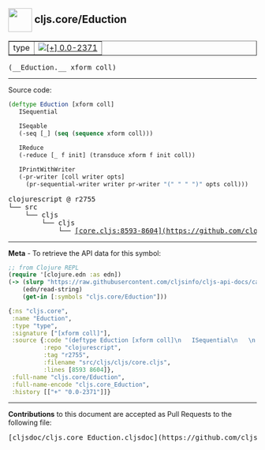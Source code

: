 ## <img width="48px" valign="middle" src="http://i.imgur.com/Hi20huC.png"> cljs.core/Eduction

 <table border="1">
<tr>

<td>type</td>
<td><a href="https://github.com/cljsinfo/cljs-api-docs/tree/0.0-2371"><img valign="middle" alt="[+] 0.0-2371" src="https://img.shields.io/badge/+-0.0--2371-lightgrey.svg"></a> </td>
</tr>
</table>

 <samp>
(__Eduction.__ xform coll)<br>
</samp>

---





Source code:

```clj
(deftype Eduction [xform coll]
   ISequential
   
   ISeqable
   (-seq [_] (seq (sequence xform coll)))

   IReduce
   (-reduce [_ f init] (transduce xform f init coll))

   IPrintWithWriter
   (-pr-writer [coll writer opts]
     (pr-sequential-writer writer pr-writer "(" " " ")" opts coll)))
```

 <pre>
clojurescript @ r2755
└── src
    └── cljs
        └── cljs
            └── <ins>[core.cljs:8593-8604](https://github.com/clojure/clojurescript/blob/r2755/src/cljs/cljs/core.cljs#L8593-L8604)</ins>
</pre>


---

__Meta__ - To retrieve the API data for this symbol:

```clj
;; from Clojure REPL
(require '[clojure.edn :as edn])
(-> (slurp "https://raw.githubusercontent.com/cljsinfo/cljs-api-docs/catalog/cljs-api.edn")
    (edn/read-string)
    (get-in [:symbols "cljs.core/Eduction"]))
```

```clj
{:ns "cljs.core",
 :name "Eduction",
 :type "type",
 :signature ["[xform coll]"],
 :source {:code "(deftype Eduction [xform coll]\n   ISequential\n   \n   ISeqable\n   (-seq [_] (seq (sequence xform coll)))\n\n   IReduce\n   (-reduce [_ f init] (transduce xform f init coll))\n\n   IPrintWithWriter\n   (-pr-writer [coll writer opts]\n     (pr-sequential-writer writer pr-writer \"(\" \" \" \")\" opts coll)))",
          :repo "clojurescript",
          :tag "r2755",
          :filename "src/cljs/cljs/core.cljs",
          :lines [8593 8604]},
 :full-name "cljs.core/Eduction",
 :full-name-encode "cljs.core_Eduction",
 :history [["+" "0.0-2371"]]}

```

---

__Contributions__ to this document are accepted as Pull Requests to the following file:

 <pre>
[cljsdoc/cljs.core_Eduction.cljsdoc](https://github.com/cljsinfo/cljs-api-docs/blob/master/cljsdoc/cljs.core_Eduction.cljsdoc)
</pre>

